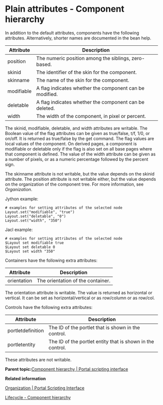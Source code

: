# Plain attributes - Component hierarchy

In addition to the default attributes, components have the following attributes. Alternatively, shorter names are documented in the bean help.

|Attribute|Description|
|---------|-----------|
|position|The numeric position among the siblings, zero-based.|
|skinid|The identifier of the skin for the component.|
|skinname|The name of the skin for the component.|
|modifiable|A flag indicates whether the component can be modified.|
|deletable|A flag indicates whether the component can be deleted.|
|width|The width of the component, in pixel or percent.|

The skinid, modifiable, deletable, and width attributes are writable. The Boolean value of the flag attributes can be given as true/false, t/f, 1/0, or on/off. It is returned as true/false by the get command. The flag values are local values of the component. On derived pages, a component is modifiable or deletable only if the flag is also set on all base pages where that component is defined. The value of the width attribute can be given as a number of pixels, or as a numeric percentage followed by the percent sign.

The skinname attribute is not writable, but the value depends on the skinid attribute. The position attribute is not writable either, but the value depends on the organization of the component tree. For more information, see *Organization*.

Jython example:

```
# examples for setting attributes of the selected node
Layout.set("modifiable", "true")
Layout.set("deletable", "0")
Layout.set("width", "350")
```

Jacl example:

```
# examples for setting attributes of the selected node
$Layout set modifiable true
$Layout set deletable 0
$Layout set width "350"

```

Containers have the following extra attributes:

|Attribute|Description|
|---------|-----------|
|orientation|The orientation of the container.|

The orientation attribute is writable. The value is returned as horizontal or vertical. It can be set as horizontal/vertical or as row/column or as row/col.

Controls have the following extra attributes:

|Attribute|Description|
|---------|-----------|
|portletdefinition|The ID of the portlet that is shown in the control.|
|portletentity|The ID of the portlet entity that is shown in the control.|

These attributes are not writable.

**Parent topic:**[Component hierarchy \| Portal scripting interface](../admin-system/compnt_hrchy.md)

**Related information**  


[Organization \| Portal Scripting Interface](../admin-system/organization.md)

[Lifecycle - Component hierarchy](../admin-system/lifecycle_compnt_hrchy.md)

